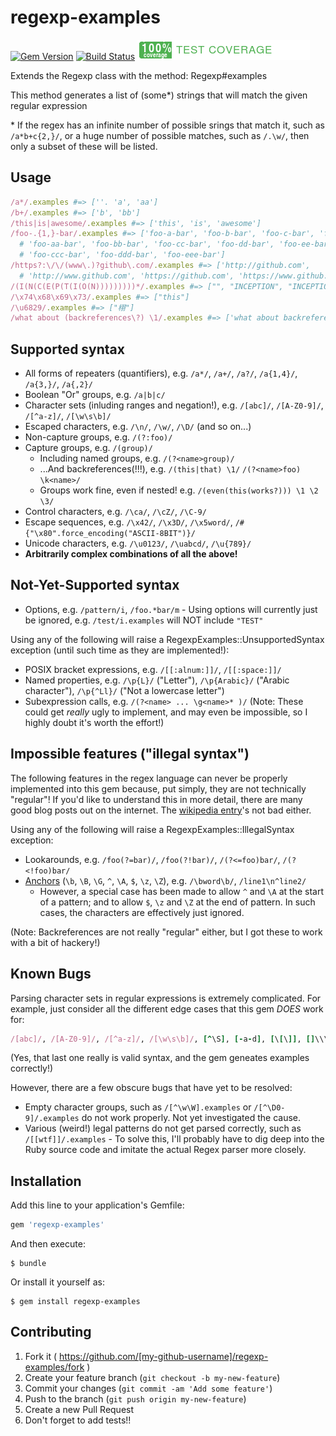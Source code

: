 # regexp-examples
[![Gem Version](https://badge.fury.io/rb/regexp-examples.svg)](http://badge.fury.io/rb/regexp-examples)
[![Build Status](https://travis-ci.org/tom-lord/regexp-examples.svg?branch=master)](https://travis-ci.org/tom-lord/regexp-examples/builds)
![Code Coverage](coverage/coverage-badge.png)

Extends the Regexp class with the method: Regexp#examples

This method generates a list of (some\*) strings that will match the given regular expression

\* If the regex has an infinite number of possible srings that match it, such as `/a*b+c{2,}/`,
or a huge number of possible matches, such as `/.\w/`, then only a subset of these will be listed.

## Usage

```ruby
/a*/.examples #=> [''. 'a', 'aa']
/b+/.examples #=> ['b', 'bb']
/this|is|awesome/.examples #=> ['this', 'is', 'awesome']
/foo-.{1,}-bar/.examples #=> ['foo-a-bar', 'foo-b-bar', 'foo-c-bar', 'foo-d-bar', 'foo-e-bar',
  # 'foo-aa-bar', 'foo-bb-bar', 'foo-cc-bar', 'foo-dd-bar', 'foo-ee-bar', 'foo-aaa-bar', 'foo-bbb-bar',
  # 'foo-ccc-bar', 'foo-ddd-bar', 'foo-eee-bar']
/https?:\/\/(www\.)?github\.com/.examples #=> ['http://github.com',
  # 'http://www.github.com', 'https://github.com', 'https://www.github.com']
/(I(N(C(E(P(T(I(O(N)))))))))*/.examples #=> ["", "INCEPTION", "INCEPTIONINCEPTION"]
/\x74\x68\x69\x73/.examples #=> ["this"]
/\u6829/.examples #=> ["栩"]
/what about (backreferences\?) \1/.examples #=> ['what about backreferences? backreferences?']
```

## Supported syntax

* All forms of repeaters (quantifiers), e.g. `/a*/`, `/a+/`, `/a?/`, `/a{1,4}/`, `/a{3,}/`, `/a{,2}/`
* Boolean "Or" groups, e.g. `/a|b|c/`
* Character sets (inluding ranges and negation!), e.g. `/[abc]/`, `/[A-Z0-9]/`, `/[^a-z]/`, `/[\w\s\b]/`
* Escaped characters, e.g. `/\n/`, `/\w/`, `/\D/` (and so on...)
* Non-capture groups, e.g. `/(?:foo)/`
* Capture groups, e.g. `/(group)/`
  * Including named groups, e.g. `/(?<name>group)/`
  * ...And backreferences(!!!), e.g. `/(this|that) \1/` `/(?<name>foo) \k<name>/`
  * Groups work fine, even if nested! e.g. `/(even(this(works?))) \1 \2 \3/`
* Control characters, e.g. `/\ca/`, `/\cZ/`, `/\C-9/`
* Escape sequences, e.g. `/\x42/`, `/\x3D/`, `/\x5word/`, `/#{"\x80".force_encoding("ASCII-8BIT")}/`
* Unicode characters, e.g. `/\u0123/`, `/\uabcd/`, `/\u{789}/`
* **Arbitrarily complex combinations of all the above!**

## Not-Yet-Supported syntax

* Options, e.g. `/pattern/i`, `/foo.*bar/m` - Using options will currently just be ignored, e.g. `/test/i.examples` will NOT include `"TEST"`

Using any of the following will raise a RegexpExamples::UnsupportedSyntax exception (until such time as they are implemented!):

* POSIX bracket expressions, e.g. `/[[:alnum:]]/`, `/[[:space:]]/`
* Named properties, e.g. `/\p{L}/` ("Letter"), `/\p{Arabic}/` ("Arabic character"), `/\p{^Ll}/` ("Not a lowercase letter")
* Subexpression calls, e.g. `/(?<name> ... \g<name>* )/` (Note: These could get _really_ ugly to implement, and may even be impossible, so I highly doubt it's worth the effort!)

## Impossible features ("illegal syntax")

The following features in the regex language can never be properly implemented into this gem because, put simply, they are not technically "regular"!
If you'd like to understand this in more detail, there are many good blog posts out on the internet. The [wikipedia entry](http://en.wikipedia.org/wiki/Regular_expression)'s not bad either.

Using any of the following will raise a RegexpExamples::IllegalSyntax exception:

* Lookarounds, e.g. `/foo(?=bar)/`, `/foo(?!bar)/`, `/(?<=foo)bar/`, `/(?<!foo)bar/`
* [Anchors](http://ruby-doc.org/core-2.2.0/Regexp.html#class-Regexp-label-Anchors) (`\b`, `\B`, `\G`, `^`, `\A`, `$`, `\z`, `\Z`), e.g. `/\bword\b/`, `/line1\n^line2/`
  * However, a special case has been made to allow `^` and `\A` at the start of a pattern; and to allow `$`, `\z` and `\Z` at the end of pattern. In such cases, the characters are effectively just ignored.

(Note: Backreferences are not really "regular" either, but I got these to work with a bit of hackery!)

## Known Bugs

Parsing character sets in regular expressions is extremely complicated. For example, just consider all the different edge cases that this gem _DOES_ work for:
```ruby
/[abc]/, /[A-Z0-9]/, /[^a-z]/, /[\w\s\b]/, [^\S], [-a-d], [\[\]], []\\\\\[]
```
(Yes, that last one really is valid syntax, and the gem geneates examples correctly!)

However, there are a few obscure bugs that have yet to be resolved:

* Empty character groups, such as `/[^\w\W].examples` or `/[^\D0-9]/.examples` do not work properly. Not yet investigated the cause.
* Various (weird!) legal patterns do not get parsed correctly, such as `/[[wtf]]/.examples` - To solve this, I'll probably have to dig deep into the Ruby source code and imitate the actual Regex parser more closely.

## Installation

Add this line to your application's Gemfile:

```ruby
gem 'regexp-examples'
```

And then execute:

    $ bundle

Or install it yourself as:

    $ gem install regexp-examples

## Contributing

1. Fork it ( https://github.com/[my-github-username]/regexp-examples/fork )
2. Create your feature branch (`git checkout -b my-new-feature`)
3. Commit your changes (`git commit -am 'Add some feature'`)
4. Push to the branch (`git push origin my-new-feature`)
5. Create a new Pull Request
6. Don't forget to add tests!!
